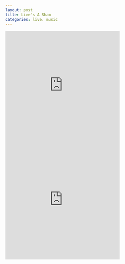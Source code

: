 ```yaml
---
layout: post
title: Live's A Sham
categories: live. music
---
```


<iframe width="360" height="360" src="https://www.youtube-nocookie.com/embed/IjnG6syLcfU" frameborder="0" allow="accelerometer; autoplay; encrypted-media; gyroscope; picture-in-picture" allowfullscreen></iframe>

<iframe width="360" height="360" src="https://www.youtube-nocookie.com/embed/2GQMIXGRjaw" frameborder="0" allow="accelerometer; autoplay; encrypted-media; gyroscope; picture-in-picture" allowfullscreen></iframe>
